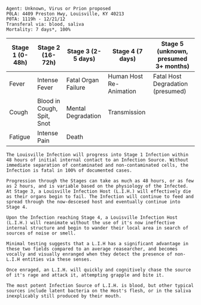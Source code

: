 ```
Agent: Unknown, Virus or Prion proposed
P0LA: 4409 Preston Hwy, Louisville, KY 40213
P0TA: 1119h - 12/21/12
Transferal via: blood, saliva
Mortality: 7 days*, 100%
```

| Stage 1 (0-48h) | Stage 2 (16-72h)           | Stage 3 (2-5 days)  | Stage 4 (7 days)        | Stage 5 (unknown, presumed 3+ months) |
| --------------- | -------------------------- | ------------------- | ----------------------- | ------------------------------------- |
| Fever           | Intense Fever              | Fatal Organ Failure | Human Host Re-Animation | Fatal Host Degradation (presumed)     |
| Cough           | Blood in Cough, Spit, Snot | Mental Degradation  | Transmission            |                                       |
| Fatigue         | Intense Pain               | Death               |                         |                                       |

```
The Louisville Infection will progress into Stage 1 Infection within 48 hours of initial internal contact to an Infection Source. Without immediate separation of contaminated and non-contaminated cells, the Infection is fatal in 100% of documented cases.

Progression through the Stages can take as much as 48 hours, or as few as 2 hours, and is variable based on the physiology of the Infected. At Stage 3, a Louisville Infection Host (L.I.H.) will effectively die as their organs begin to fail. The Infection will continue to feed and spread through the now-descesed host and eventually continue into Stage 4.

Upon the Infection reaching Stage 4, a Louisville Infection Host (L.I.H.) will reanimate without the use of it's now ineffective internal structure and begin to wander their local area in search of sources of noise or smell.

Minimal testing suggests that a L.I.H has a significant advantage in these two fields compared to an average reasearcher, and becomes vocally and visually enranged when they detect the presence of non-L.I.H entities via these senses.

Once enraged, an L.I.H. will quickly and cognitively chase the source of it's rage and attack it, attempting grapple and bite it.

The most potent Infection Source of L.I.H. is blood, but other typical sources include latent bacteria on the Host's flesh, or in the saliva inexplicably still produced by their mouth. 
```
